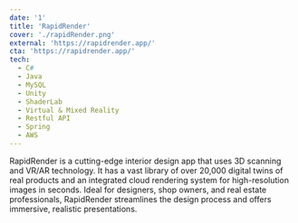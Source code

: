 ```yaml
---
date: '1'
title: 'RapidRender'
cover: './rapidRender.png'
external: 'https://rapidrender.app/'
cta: 'https://rapidrender.app/'
tech:
  - C#
  - Java
  - MySQL
  - Unity
  - ShaderLab
  - Virtual & Mixed Reality
  - Restful API
  - Spring
  - AWS
---
```


RapidRender is a cutting-edge interior design app that uses 3D scanning and VR/AR technology. It has a vast library of over 20,000 digital twins of real products and an integrated cloud rendering system for high-resolution images in seconds. Ideal for designers, shop owners, and real estate professionals, RapidRender streamlines the design process and offers immersive, realistic presentations.
